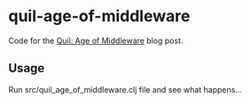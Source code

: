 # quil-age-of-middleware

Code for the [Quil: Age of Middleware](http://nbeloglazov.com/2014/06/22/quil-age-of-middleware.html) blog post.

## Usage

Run src/quil_age_of_middleware.clj file and see what happens...
